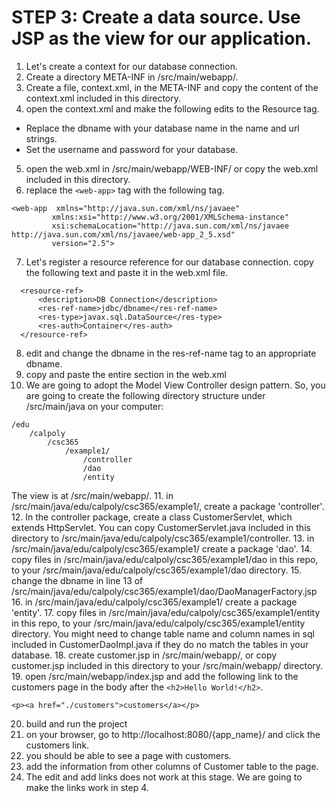 # STEP 3: Create a data source. Use JSP as the view for our application.
1. Let's create a context for our database connection.
2. Create a directory META-INF in /src/main/webapp/.
3. Create a file, context.xml, in the META-INF and copy the content of the context.xml included in this directory.
4. open the context.xml and make the following edits to the Resource tag.
- Replace the dbname with your database name in the name and url strings.
- Set the username and password for your database.
5. open the web.xml in /src/main/webapp/WEB-INF/ or copy the web.xml included in this directory.
6. replace the ```<web-app>``` tag with the following tag. 
```
<web-app  xmlns="http://java.sun.com/xml/ns/javaee"
         xmlns:xsi="http://www.w3.org/2001/XMLSchema-instance"
         xsi:schemaLocation="http://java.sun.com/xml/ns/javaee http://java.sun.com/xml/ns/javaee/web-app_2_5.xsd"
         version="2.5">
```
7. Let's register a resource reference for our database connection. copy the following text and paste it in the web.xml file.
```
  <resource-ref>
      <description>DB Connection</description>
      <res-ref-name>jdbc/dbname</res-ref-name>
      <res-type>javax.sql.DataSource</res-type>
      <res-auth>Container</res-auth>
  </resource-ref>
```

8. edit and change the dbname in the res-ref-name tag to an appropriate dbname. 
9. copy and paste the entire <welcome-file-list> section in the web.xml
10. We are going to adopt the Model View Controller design pattern. So, you are going to create the following directory structure under /src/main/java on your computer:
```
/edu
    /calpoly
        /csc365
            /example1/
                /controller
                /dao
                /entity

```
The view is at /src/main/webapp/.
11. in /src/main/java/edu/calpoly/csc365/example1/, create a package 'controller'.
12. In the controller package, create a class CustomerServlet, which extends HttpServlet.
You can copy CustomerServlet.java included in this directory to /src/main/java/edu/calpoly/csc365/example1/controller.
13. in /src/main/java/edu/calpoly/csc365/example1/ create a package 'dao'.
14. copy files in /src/main/java/edu/calpoly/csc365/example1/dao in this repo, to your /src/main/java/edu/calpoly/csc365/example1/dao directory.
15. change the dbname in line 13 of /src/main/java/edu/calpoly/csc365/example1/dao/DaoManagerFactory.jsp
16. in /src/main/java/edu/calpoly/csc365/example1/ create a package 'entity'.
17. copy files in /src/main/java/edu/calpoly/csc365/example1/entity in this repo, to your /src/main/java/edu/calpoly/csc365/example1/entity directory.
You might need to change table name and column names in sql included in CustomerDaoImpl.java if they do no match the tables in your database.
18. create customer.jsp in /src/main/webapp/, or copy customer.jsp included in this directory to your /src/main/webapp/ directory.
19. open /src/main/webapp/index.jsp and add the following link to the customers page in the body after the ```<h2>Hello World!</h2>```.
```
<p><a href="./customers">customers</a></p>
```
20. build and run the project
21. on your browser, go to http://localhost:8080/{app_name}/ and click the customers link.
22. you should be able to see a page with customers.
23. add the information from other columns of Customer table to the page.
24. The edit and add links does not work at this stage. We are going to make the links work in step 4.

